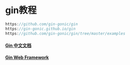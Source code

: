 # gin教程
```go
https://github.com/gin-gonic/gin 
https://gin-gonic.github.io/gin
https://github.com/gin-gonic/gin/tree/master/examples
```

#### [Gin 中文文档](https://www.kancloud.cn/shuangdeyu/gin_book/949413)
#### [Gin Web Framework](https://gin-gonic.com/zh-cn/docs/examples/serving-static-files/#)